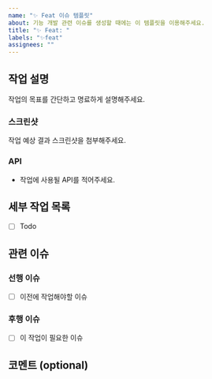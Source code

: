 ```yaml
---
name: "✨ Feat 이슈 템플릿"
about: 기능 개발 관련 이슈를 생성할 때에는 이 템플릿을 이용해주세요.
title: "✨ Feat: "
labels: "✨feat"
assignees: ""
---
```


## 작업 설명

작업의 목표를 간단하고 명료하게 설명해주세요.

### 스크린샷

작업 예상 결과 스크린샷을 첨부해주세요.

### API

- 작업에 사용될 API를 적어주세요.

## 세부 작업 목록

- [ ] Todo

## 관련 이슈

### 선행 이슈

- [ ] 이전에 작업해야할 이슈

### 후행 이슈

- [ ] 이 작업이 필요한 이슈

## 코멘트 (optional)

